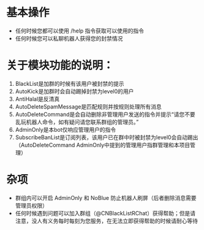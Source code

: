 # 基本操作
- 任何时候您都可以使用 /help 指令获取可以使用的指令
- 任何时候您可以私聊机器人获得您的封禁情况

# 关于模块功能的说明：
1. BlackList是加群的时候有该用户被封禁的提示
2. AutoKick是加群时会自动踢掉封禁为level0的用户
3. AntiHalal是反清真
4. AutoDeleteSpamMessage是匹配规则并按规则处理所有消息
5. AutoDeleteCommand是会自动删除非管理用户发送的指令并提示“请您不要乱玩机器人命令，如有疑问请您联系群组的管理员。”
6. AdminOnly是本bot仅响应管理用户的指令
7. SubscribeBanList是订阅列表，该用户已在群中时被封禁为level0会自动踢出
（AutoDeleteCommand AdminOnly中提到的管理用户指群管理和本项目管理）


# 杂项
- 群组内可以开启 AdminOnly 和 NoBlue 防止机器人刷屏（后者删除消息需要管理员权限）
- 任何时候遇到问题可以加入群组（@CNBlackListRChat）获得帮助；但是请注意，没人有义务每时每刻为您服务，在无法立即获得帮助的时候请耐心等待
